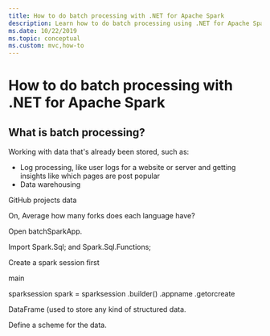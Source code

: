 ```yaml
---
title: How to do batch processing with .NET for Apache Spark
description: Learn how to do batch processing using .NET for Apache Spark.
ms.date: 10/22/2019
ms.topic: conceptual
ms.custom: mvc,how-to
---
```


# How to do batch processing with .NET for Apache Spark

## What is batch processing?

Working with data that's already been stored, such as:

* Log processing, like user logs for a website or server and getting insights like which pages are post popular
* Data warehousing

GitHub projects data

On, Average how many forks does each language have?

Open batchSparkApp.

Import Spark.Sql; and Spark.Sql.Functions;

Create a spark session first

main

sparksession spark = sparksession
.builder()
.appname
.getorcreate

DataFrame (used to store any kind of structured data.

Define a scheme for the data.

